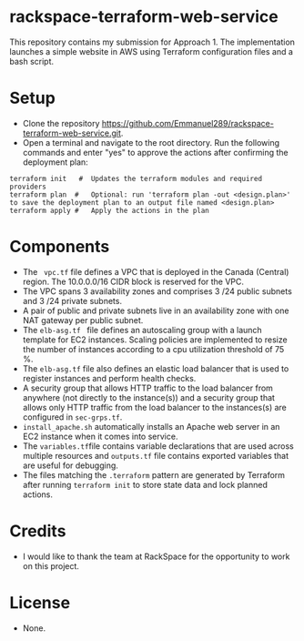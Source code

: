 # rackspace-terraform-web-service
This repository contains my submission for Approach 1. The implementation launches a simple website in AWS using Terraform configuration files and a bash script.
# Setup

- Clone the repository https://github.com/Emmanuel289/rackspace-terraform-web-service.git.
- Open a terminal and navigate to the root directory. Run the following commands and enter "yes" to approve the actions after confirming the deployment plan:
```
terraform init   #  Updates the terraform modules and required providers
terraform plan  #   Optional: run 'terraform plan -out <design.plan>' to save the deployment plan to an output file named <design.plan>
terraform apply #   Apply the actions in the plan
```

# Components

- The ``` vpc.tf``` file defines a VPC that is deployed in the Canada (Central) region. The 10.0.0.0/16 CIDR block is reserved for the VPC.
- The VPC spans 3 availability zones and comprises 3 /24 public subnets and 3 /24 private subnets.
- A pair of public and private subnets live in an availability zone with one NAT gateway per public subnet.
-  The ```elb-asg.tf ``` file defines an autoscaling group with a launch template for EC2 instances. Scaling policies are implemented to resize the number of instances according to a cpu utilization threshold of 75 %.
-  The ```elb-asg.tf``` file also defines an elastic load balancer that is used to register    instances and perform health checks.
-  A security group that allows HTTP traffic to the load balancer from anywhere (not directly to the instance(s)) and a security group that allows only HTTP traffic from the load balancer to the instances(s) are configured in ```sec-grps.tf```.
- ```install_apache.sh``` automatically installs an Apache web server in an EC2 instance when it comes into service.
- The ```variables.tf```file contains variable declarations that are used across multiple resources and ```outputs.tf``` file contains exported variables that are useful for debugging.
- The files matching the ```.terraform``` pattern are generated by Terraform after running ```terraform init``` to store state data and lock planned actions.

# Credits
- I would like to thank the team at RackSpace for the opportunity to work on this project.

# License
- None.






